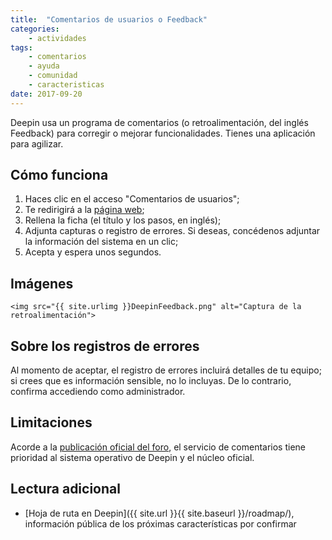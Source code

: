 ```yaml
---
title:  "Comentarios de usuarios o Feedback"
categories:
    - actividades
tags:
    - comentarios
    - ayuda
    - comunidad
    - caracteristicas
date: 2017-09-20
---
```


Deepin usa un programa de comentarios (o retroalimentación, del inglés Feedback) para corregir o mejorar funcionalidades. Tienes una aplicación para agilizar.

## Cómo funciona

1. Haces clic en el acceso "Comentarios de usuarios";
2. Te redirigirá a la [página web](http://feedback.deepin.org/);
3. Rellena la ficha (el título y los pasos, en inglés);
4. Adjunta capturas o registro de errores. Si deseas, concédenos adjuntar la información del sistema en un clic;
5. Acepta y espera unos segundos.

## Imágenes
    <img src="{{ site.urlimg }}DeepinFeedback.png" alt="Captura de la retroalimentación">

## Sobre los registros de errores

Al momento de aceptar, el registro de errores incluirá detalles de tu equipo; si crees que es información sensible, no lo incluyas. De lo contrario, confirma accediendo como administrador.

## Limitaciones

Acorde a la [publicación oficial del foro](https://bbs.deepin.org/forum.php?mod=viewthread&tid=134758), el servicio de comentarios tiene prioridad al sistema operativo de Deepin y el núcleo oficial.

## Lectura adicional
* [Hoja de ruta en Deepin]({{ site.url }}{{ site.baseurl }}/roadmap/), información pública de los próximas características por confirmar
